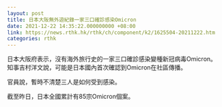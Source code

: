 ```yaml
---
layout: post
title: 日本大阪無外遊紀錄一家三口確診感染Omicron
date: 2021-12-22 14:35:22.000000000 +08:00
link: https://news.rthk.hk/rthk/ch/component/k2/1625504-20211222.htm
categories: rthk
---
```


日本大阪府表示，沒有海外旅行史的一家三口確診感染變種新冠病毒Omicron。知事吉村洋文說，可能是日本國內首次確認到Omicron在社區傳播。

官員說，暫時不清楚三人是如何受到感染。

截至昨日，日本全國累計有85宗Omicron個案。

